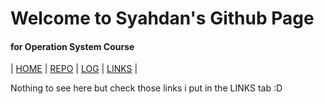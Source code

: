 # Welcome to Syahdan's Github Page
#### for Operation System Course

| [HOME]() | [REPO](https://github.com/SyahdanPutra/os212) | [LOG](https://github.com/SyahdanPutra/os212/blob/master/TXT/mylog.txt) | [LINKS](LINKS) |

Nothing to see here but check those links i put in the LINKS tab :D
